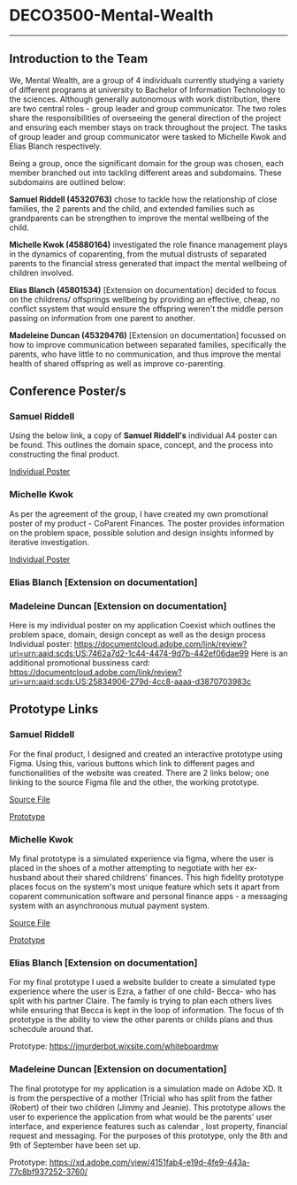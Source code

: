 # DECO3500-Mental-Wealth

***

## Introduction to the Team

We, Mental Wealth, are a group of 4 individuals currently studying a variety of different programs at university to Bachelor of Information Technology to the sciences. Although generally autonomous with work distribution, there are two central roles - group leader and group communicator. The two roles share the responsibilities of overseeing the general direction of the project and ensuring each member stays on track throughout the project. The tasks of group leader and group communicator were tasked to Michelle Kwok and Elias Blanch respectively.

Being a group, once the significant domain for the group was chosen, each member branched out into tackling different areas and subdomains. These subdomains are outlined below:

**Samuel Riddell (45320763)** chose to tackle how the relationship of close families, the 2 parents and the child, and extended families such as grandparents can be strengthen to improve the mental wellbeing of the child.

**Michelle Kwok (45880164)** investigated the role finance management plays in the dynamics of coparenting, from the mutual distrusts of separated parents to the financial stress generated that impact the mental wellbeing of children involved.

**Elias Blanch (45801534)** [Extension on documentation] decided to focus on the childrens/ offsprings wellbeing by providing an effective, cheap, no conflict ssystem that would ensure the offspring weren't the middle person passing on information from one parent to another. 

**Madeleine Duncan (45329476)** [Extension on documentation] focussed on how to improve communication between separated families, specifically the parents, who have little to no communication, and thus improve the mental health of shared offspring as well as improve co-parenting.

## Conference Poster/s

### **Samuel Riddell**

Using the below link, a copy of **Samuel Riddell's** individual A4 poster can be found. This outlines the domain space, concept, and the process into constructing the final product.

[Individual Poster](https://drive.google.com/file/d/10rYK3MHWJzFo8nz9rEKBY-gMgnjFkq5y/view?usp=sharing)


### **Michelle Kwok**

As per the agreement of the group, I have created my own promotional poster of my product - CoParent Finances. The poster provides information on the problem space, possible solution and design insights informed by iterative investigation.

[Individual Poster](https://drive.google.com/file/d/11JxL9JTo5HOzfP8JUOtI-JAqFJA4iV_U/view?usp=sharing)

### **Elias Blanch** [Extension on documentation]

### **Madeleine Duncan** [Extension on documentation]
Here is my individual poster on my application Coexist which outlines the problem space, domain, design concept as well as the design process
Individual poster: https://documentcloud.adobe.com/link/review?uri=urn:aaid:scds:US:7462a7d2-1c44-4474-9d7b-442ef06dae99
Here is an additional promotional bussiness card: https://documentcloud.adobe.com/link/review?uri=urn:aaid:scds:US:25834906-279d-4cc8-aaaa-d3870703983c


## Prototype Links

### **Samuel Riddell**

For the final product, I designed and created an interactive prototype using Figma. Using this, various buttons which link to different pages and functionalities of the website was created. There are 2 links below; one linking to the source Figma file and the other, the working prototype.

[Source File](https://www.figma.com/file/CxfkCOGT9lTkGJYkCtXjFX/DECO3500-Final-Product?node-id=0%3A1)

[Prototype](https://www.figma.com/proto/CxfkCOGT9lTkGJYkCtXjFX/DECO3500-Final-Product?node-id=5%3A671&scaling=min-zoom)

### **Michelle Kwok** 

My final prototype is a simulated experience via figma, where the user is placed in the shoes of a mother attempting to negotiate with her ex-husband about their shared childrens' finances. This high fidelity prototype places focus on the system's most unique feature which sets it apart from coparent communication software and personal finance apps - a messaging system with an asynchronous mutual payment system.

[Source File](https://www.figma.com/file/QUOcNnnjiZbRpgp3PdkCyY/CoParent-Finances-HIGH?node-id=0%3A1)

[Prototype](https://www.figma.com/proto/QUOcNnnjiZbRpgp3PdkCyY/CoParent-Finances-HIGH?node-id=0%3A1&scaling=scale-down)


### **Elias Blanch** [Extension on documentation]

For my final prototype I used a website builder to create a simulated type experience where the user is Ezra, a father of one child- Becca- who has split with his partner Claire. The family is trying to plan each others lives while ensuring that Becca is kept in the loop of information. The focus of th prototype is the ability to view the other parents or childs plans and thus schecdule around that.
 
Prototype:
https://jmurderbot.wixsite.com/whiteboardmw 

### **Madeleine Duncan** [Extension on documentation]
The final prototype for my application is a simulation made on Adobe XD. It is from the perspective of a mother (Tricia) who has split from the father (Robert) of their two children (Jimmy and Jeanie). This prototype allows the user to experience the application from what would be the parents' user interface, and experience features such as calendar , lost property, financial request and messaging. For the purposes of this prototype, only the 8th and 9th of September have been set up.

Prototype: https://xd.adobe.com/view/4151fab4-e19d-4fe9-443a-77c8bf937252-3760/ 



